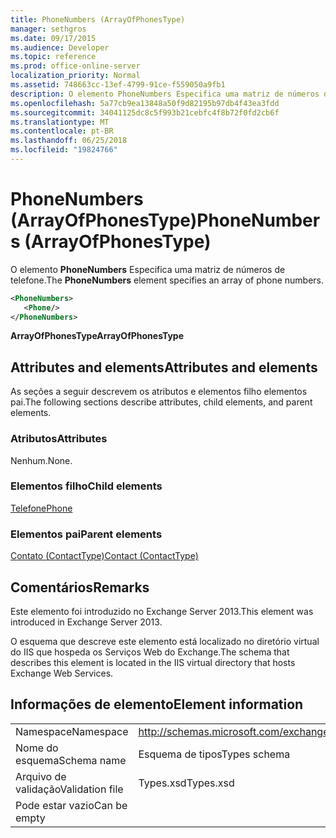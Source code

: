 ```yaml
---
title: PhoneNumbers (ArrayOfPhonesType)
manager: sethgros
ms.date: 09/17/2015
ms.audience: Developer
ms.topic: reference
ms.prod: office-online-server
localization_priority: Normal
ms.assetid: 748663cc-13ef-4799-91ce-f559050a9fb1
description: O elemento PhoneNumbers Especifica uma matriz de números de telefone.
ms.openlocfilehash: 5a77cb9ea13848a50f9d82195b97db4f43ea3fdd
ms.sourcegitcommit: 34041125dc8c5f993b21cebfc4f8b72f0fd2cb6f
ms.translationtype: MT
ms.contentlocale: pt-BR
ms.lasthandoff: 06/25/2018
ms.locfileid: "19824766"
---
```

# <a name="phonenumbers-arrayofphonestype"></a><span data-ttu-id="683b2-103">PhoneNumbers (ArrayOfPhonesType)</span><span class="sxs-lookup"><span data-stu-id="683b2-103">PhoneNumbers (ArrayOfPhonesType)</span></span>

<span data-ttu-id="683b2-104">O elemento **PhoneNumbers** Especifica uma matriz de números de telefone.</span><span class="sxs-lookup"><span data-stu-id="683b2-104">The **PhoneNumbers** element specifies an array of phone numbers.</span></span> 
  
```XML
<PhoneNumbers>
   <Phone/>
</PhoneNumbers>
```

 <span data-ttu-id="683b2-105">**ArrayOfPhonesType**</span><span class="sxs-lookup"><span data-stu-id="683b2-105">**ArrayOfPhonesType**</span></span>
## <a name="attributes-and-elements"></a><span data-ttu-id="683b2-106">Attributes and elements</span><span class="sxs-lookup"><span data-stu-id="683b2-106">Attributes and elements</span></span>

<span data-ttu-id="683b2-107">As seções a seguir descrevem os atributos e elementos filho elementos pai.</span><span class="sxs-lookup"><span data-stu-id="683b2-107">The following sections describe attributes, child elements, and parent elements.</span></span>
  
### <a name="attributes"></a><span data-ttu-id="683b2-108">Atributos</span><span class="sxs-lookup"><span data-stu-id="683b2-108">Attributes</span></span>

<span data-ttu-id="683b2-109">Nenhum.</span><span class="sxs-lookup"><span data-stu-id="683b2-109">None.</span></span>
  
### <a name="child-elements"></a><span data-ttu-id="683b2-110">Elementos filho</span><span class="sxs-lookup"><span data-stu-id="683b2-110">Child elements</span></span>

[<span data-ttu-id="683b2-111">Telefone</span><span class="sxs-lookup"><span data-stu-id="683b2-111">Phone</span></span>](phone.md)
  
### <a name="parent-elements"></a><span data-ttu-id="683b2-112">Elementos pai</span><span class="sxs-lookup"><span data-stu-id="683b2-112">Parent elements</span></span>

[<span data-ttu-id="683b2-113">Contato (ContactType)</span><span class="sxs-lookup"><span data-stu-id="683b2-113">Contact (ContactType)</span></span>](contact-contacttype.md)
  
## <a name="remarks"></a><span data-ttu-id="683b2-114">Comentários</span><span class="sxs-lookup"><span data-stu-id="683b2-114">Remarks</span></span>

<span data-ttu-id="683b2-115">Este elemento foi introduzido no Exchange Server 2013.</span><span class="sxs-lookup"><span data-stu-id="683b2-115">This element was introduced in Exchange Server 2013.</span></span>
  
<span data-ttu-id="683b2-116">O esquema que descreve este elemento está localizado no diretório virtual do IIS que hospeda os Serviços Web do Exchange.</span><span class="sxs-lookup"><span data-stu-id="683b2-116">The schema that describes this element is located in the IIS virtual directory that hosts Exchange Web Services.</span></span>
  
## <a name="element-information"></a><span data-ttu-id="683b2-117">Informações de elemento</span><span class="sxs-lookup"><span data-stu-id="683b2-117">Element information</span></span>

|||
|:-----|:-----|
|<span data-ttu-id="683b2-118">Namespace</span><span class="sxs-lookup"><span data-stu-id="683b2-118">Namespace</span></span>  <br/> |http://schemas.microsoft.com/exchange/services/2006/types  <br/> |
|<span data-ttu-id="683b2-119">Nome do esquema</span><span class="sxs-lookup"><span data-stu-id="683b2-119">Schema name</span></span>  <br/> |<span data-ttu-id="683b2-120">Esquema de tipos</span><span class="sxs-lookup"><span data-stu-id="683b2-120">Types schema</span></span>  <br/> |
|<span data-ttu-id="683b2-121">Arquivo de validação</span><span class="sxs-lookup"><span data-stu-id="683b2-121">Validation file</span></span>  <br/> |<span data-ttu-id="683b2-122">Types.xsd</span><span class="sxs-lookup"><span data-stu-id="683b2-122">Types.xsd</span></span>  <br/> |
|<span data-ttu-id="683b2-123">Pode estar vazio</span><span class="sxs-lookup"><span data-stu-id="683b2-123">Can be empty</span></span>  <br/> ||
   

